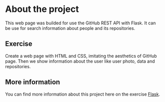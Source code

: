 # About the project

This web page was builded for use the GitHub REST API with Flask.
It can be use for search information about people and its repositories.

## Exercise

Create a web page with HTML and CSS, imitating the aesthetics of GitHub page. Then we show information about the user like user photo, data and repositories.

## More information

You can find more information about this project here on the exercise [Flask](https://github.com/JaviCeRodriguez/py-study-group/edit/main/ejercicios/Flask/README.md).
